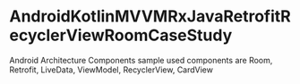 # AndroidKotlinMVVMRxJavaRetrofitRecyclerViewRoomCaseStudy
Android Architecture Components sample used components are Room, Retrofit, LiveData, ViewModel, RecyclerView, CardView
